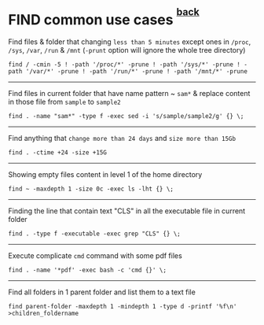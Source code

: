 # FIND common use cases <sup><sup>[back](../README.md)</sup></sup>

Find files & folder that changing `less than 5 minutes` except ones in `/proc`, `/sys`, `/var`, `/run` & `/mnt` (`-prunt` option will ignore the whole tree directory)

```shell
find / -cmin -5 ! -path '/proc/*' -prune ! -path '/sys/*' -prune ! -path '/var/*' -prune ! -path '/run/*' -prune ! -path '/mnt/*' -prune
```

---

Find files in current folder that have name pattern ~ `sam*` & replace content in those file from `sample` to `sample2`

```shell
find . -name "sam*" -type f -exec sed -i 's/sample/sample2/g' {} \;
```

---

Find anything that `change more than 24 days` and `size more than 15Gb`

```shell
find . -ctime +24 -size +15G
```

---

Showing empty files content in level 1 of the home directory

```shell
find ~ -maxdepth 1 -size 0c -exec ls -lht {} \;
```

---

Finding the line that contain text "CLS" in all the executable file in current folder

```shell
find . -type f -executable -exec grep "CLS" {} \;
```

---

Execute complicate `cmd` command with some pdf files

```shell
find . -name '*pdf' -exec bash -c 'cmd {}' \;
```

---

Find all folders in 1 parent folder and list them to a text file

```shell
find parent-folder -maxdepth 1 -mindepth 1 -type d -printf '%f\n' >children_foldername
```
